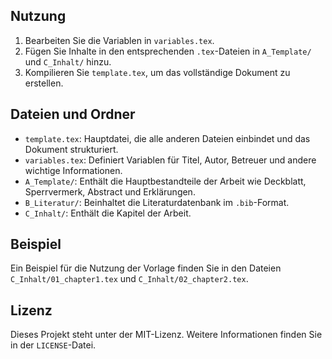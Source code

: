 
## Nutzung

1. Bearbeiten Sie die Variablen in `variables.tex`.
2. Fügen Sie Inhalte in den entsprechenden `.tex`-Dateien in `A_Template/` und `C_Inhalt/` hinzu.
3. Kompilieren Sie `template.tex`, um das vollständige Dokument zu erstellen.

## Dateien und Ordner

- `template.tex`: Hauptdatei, die alle anderen Dateien einbindet und das Dokument strukturiert.
- `variables.tex`: Definiert Variablen für Titel, Autor, Betreuer und andere wichtige Informationen.
- `A_Template/`: Enthält die Hauptbestandteile der Arbeit wie Deckblatt, Sperrvermerk, Abstract und Erklärungen.
- `B_Literatur/`: Beinhaltet die Literaturdatenbank im `.bib`-Format.
- `C_Inhalt/`: Enthält die Kapitel der Arbeit.

## Beispiel

Ein Beispiel für die Nutzung der Vorlage finden Sie in den Dateien `C_Inhalt/01_chapter1.tex` und `C_Inhalt/02_chapter2.tex`.

## Lizenz

Dieses Projekt steht unter der MIT-Lizenz. Weitere Informationen finden Sie in der `LICENSE`-Datei.